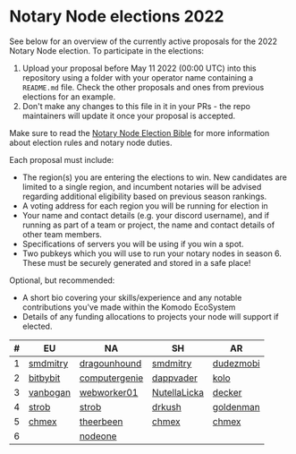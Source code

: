 # Notary Node elections 2022

See below for an overview of the currently active proposals for the 2022 Notary Node election.
To participate in the elections:

1. Upload your proposal before May 11 2022 (00:00 UTC) into this repository using a folder with your operator name containing a `README.md` file. Check the other proposals and ones from previous elections for an example.
2. Don't make any changes to this file in it in your PRs - the repo maintainers will update it once your proposal is accepted.

Make sure to read the [Notary Node Election Bible](https://github.com/KomodoPlatform/dPoW/blob/dev/doc/bible.md) for more information about election rules and notary node duties.

Each proposal must include:
- The region(s) you are entering the elections to win. New candidates are limited to a single region, and incumbent notaries will be advised regarding additional eligibility based on previous season rankings.
- A voting address for each region you will be running for election in
- Your name and contact details (e.g. your discord username), and if running as part of a team or project, the name and contact details of other team members. 
- Specifications of servers you will be using if you win a spot.
- Two pubkeys which you will use to run your notary nodes in season 6. These must be securely generated and stored in a safe place!

Optional, but recommended:
- A short bio covering your skills/experience and any notable contributions you've made within the Komodo EcoSystem
- Details of any funding allocations to projects your node will support if elected.


| # | EU                             | NA                                       | SH                               | AR                               |
| - | ------------------------------ | ---------------------------------------- | -------------------------------- | -------------------------------- |
| 1 | [smdmitry](smdmitry/README.md) | [dragounhound](dragonhound/README.md)    | [smdmitry](smdmitry/README.md)   | [dudezmobi](dudezmobi/README.md) |
| 2 | [bitbybit](bitbybit/README.md) | [computergenie](computergenie/README.md) | [dappvader](dappvader/README.md) | [kolo](kolo/README.md)           |
| 3 | [vanbogan](van/readme.md)      | [webworker01](webworker01/README.md)     | [NutellaLicka](NutellaLicka/README.md) | [decker](decker/README.md) |
| 4 | [strob](strob/README.md)       | [strob](strob/README.md)                 | [drkush](drkush/README.md)       | [goldenman](goldenman/README.md) |
| 5 | [chmex](chmex/README.md)       | [theerbeen](theerbeen/README.md)         | [chmex](chmex/README.md)         | [chmex](chmex/README.md)         |
| 6 |                                | [nodeone](nodeone/README.md)             |                                  |                                  |




